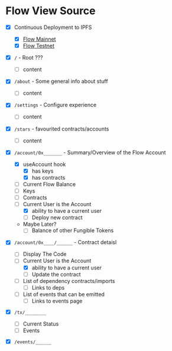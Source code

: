 # Flow View Source

- [x] Continuous Deployment to IPFS

  - [x] [Flow Mainnet](https://fvs-mainnet.on.fleek.co)
  - [x] [Flow Testnet](https://fvs-testnet.on.fleek.co)

- [x] `/` - Root ???
  - [ ] content
- [x] `/about` - Some general info about stuff
  - [ ] content
- [x] `/settings` - Configure experience
  - [ ] content
- [x] `/stars` - favourited contracts/accounts

  - [ ] content

- [x] `/account/0x_______` - Summary/Overview of the Flow Account

  - [x] useAccount hook
    - [x] has keys
    - [x] has contracts
  - [ ] Current Flow Balance
  - [ ] Keys
  - [ ] Contracts
  - [ ] Current User is the Account
    - [x] ability to have a current user
    - [ ] Deploy new contract
  - Maybe Later?
    - [ ] Balance of other Fungible Tokens

- [x] `/account/0x____/______` - Contract detaisl

  - [ ] Display The Code
  - [ ] Current User is the Account
    - [x] ability to have a current user
    - [ ] Update the contract
  - [ ] List of dependency contracts/imports
    - [ ] Links to deps
  - [ ] List of events that can be emitted
    - [ ] Links to events page

- [x] `/tx/________`

  - [ ] Current Status
  - [ ] Events

- [x] `/events/______`
